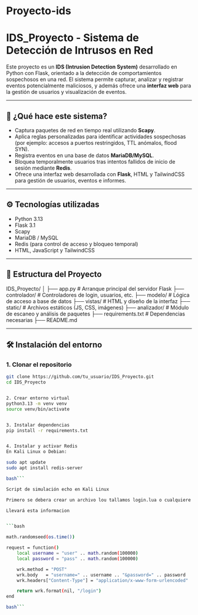 # Proyecto-ids

# IDS_Proyecto - Sistema de Detección de Intrusos en Red

Este proyecto es un **IDS (Intrusion Detection System)** desarrollado en Python con Flask, orientado a la detección de comportamientos sospechosos en una red. El sistema permite capturar, analizar y registrar eventos potencialmente maliciosos, y además ofrece una **interfaz web** para la gestión de usuarios y visualización de eventos.

---

## 🚀 ¿Qué hace este sistema?

- Captura paquetes de red en tiempo real utilizando **Scapy**.
- Aplica reglas personalizadas para identificar actividades sospechosas (por ejemplo: accesos a puertos restringidos, TTL anómalos, flood SYN).
- Registra eventos en una base de datos **MariaDB/MySQL**.
- Bloquea temporalmente usuarios tras intentos fallidos de inicio de sesión mediante **Redis**.
- Ofrece una interfaz web desarrollada con **Flask**, HTML y TailwindCSS para gestión de usuarios, eventos e informes.

---

## ⚙️ Tecnologías utilizadas

- Python 3.13
- Flask 3.1
- Scapy
- MariaDB / MySQL
- Redis (para control de acceso y bloqueo temporal)
- HTML, JavaScript y TailwindCSS

---

## 🧱 Estructura del Proyecto

IDS_Proyecto/
│
├── app.py # Arranque principal del servidor Flask
├── controlador/ # Controladores de login, usuarios, etc.
├── modelo/ # Lógica de acceso a base de datos
├── vistas/ # HTML y diseño de la interfaz
├── static/ # Archivos estáticos (JS, CSS, imágenes)
├── analizador/ # Módulo de escaneo y análisis de paquetes
├── requirements.txt # Dependencias necesarias
├── README.md 




---

## 🛠️ Instalación del entorno

### 1. Clonar el repositorio
```bash
git clone https://github.com/tu_usuario/IDS_Proyecto.git
cd IDS_Proyecto


2. Crear entorno virtual
python3.13 -m venv venv
source venv/bin/activate


3. Instalar dependencias
pip install -r requirements.txt


4. Instalar y activar Redis
En Kali Linux o Debian:

sudo apt update
sudo apt install redis-server

bash```

Script de simulación echo en Kali Linux  

Primero se debera crear un archivo lou tallamos login.lua o cualquiere otro nombre  

Llevará esta informacion


```bash

math.randomseed(os.time())

request = function()
    local username = "user" .. math.random(100000)
    local password = "pass" .. math.random(100000)

    wrk.method = "POST"
    wrk.body   = "username=" .. username .. "&password=" .. password
    wrk.headers["Content-Type"] = "application/x-www-form-urlencoded"

    return wrk.format(nil, "/login")
end

bash```









